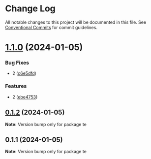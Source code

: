 # Change Log

All notable changes to this project will be documented in this file.
See [Conventional Commits](https://conventionalcommits.org) for commit guidelines.

# [1.1.0](https://github.com/plume-LJ/learn-lerna/compare/te@1.0.0...te@1.1.0) (2024-01-05)


### Bug Fixes

* 2 ([c6e5dfd](https://github.com/plume-LJ/learn-lerna/commit/c6e5dfd90c573b86a452648461cbaa47e742b78c))


### Features

* 2 ([ebe4753](https://github.com/plume-LJ/learn-lerna/commit/ebe47532650522b34a9047216dfa0f970587887f))





## [0.1.2](https://github.com/plume-LJ/learn-lerna/compare/te@0.1.1...te@0.1.2) (2024-01-05)

**Note:** Version bump only for package te





## 0.1.1 (2024-01-05)

**Note:** Version bump only for package te
